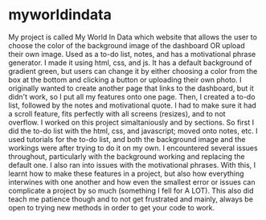 # myworldindata
My project is called My World In Data which website that allows the user to choose the color of the background image of the dashboard OR upload their own image. Used as a to-do list, notes, and has a motivational phrase generator. I made it using html, css, and js. It has a default background of gradient green, but users can change it by either choosing a color from the box at the bottom and clicking a button or uploading their own photo. I originally wanted to create another page that links to the dashboard, but it didn't work, so I put all my features onto one page. Then, I created a to-do list, followed by the notes and motivational quote. I had to make sure it had a scroll feature, fits perfectly with all screens (resizes), and to not overflow. I worked on this project simaltaniously and by sections. So first I did the to-do list with the html, css, and javascript; moved onto notes, etc. I used tutorials for the to-do list, and both the background image and the workings were after trying to do it on my own. I encountered several issues throughout, particularly with the background working and replacing the default one. I also ran into issues with the motivational phrases. With this, I learnt how to make these features in a project, but also how everything interwines with one another and how even the smallest error or issues can complicate a project by so much (something I fell for A LOT). This also did teach me patience though and to not get frustrated and mainly, always be open to trying new methods in order to get your code to work.
